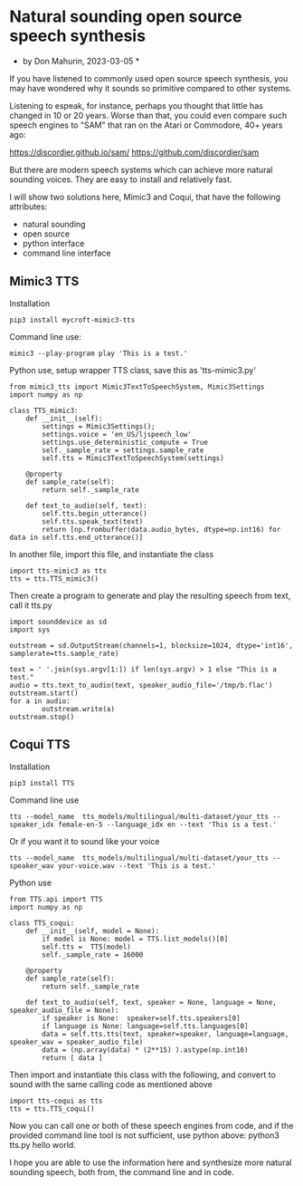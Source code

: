 # Natural sounding open source speech synthesis

* by Don Mahurin, 2023-03-05 *

If you have listened to commonly used open source speech synthesis, you may have wondered why it sounds so primitive compared to other systems.

Listening to espeak, for instance, perhaps you thought that little has changed in 10 or 20 years.
Worse than that, you could even compare such speech engines to "SAM" that ran on the Atari or Commodore, 40+ years ago:

https://discordier.github.io/sam/
https://github.com/discordier/sam

But there are modern speech systems which can achieve more natural sounding voices. They are easy to install and relatively fast.

I will show two solutions here, Mimic3 and Coqui, that have the following attributes:
- natural sounding
- open source
- python interface
- command line interface

## Mimic3 TTS

Installation

```
pip3 install mycroft-mimic3-tts
```

Command line use:
```
mimic3 --play-program play 'This is a test.'
```


Python use, setup wrapper TTS class, save this as 'tts-mimic3.py'

```
from mimic3_tts import Mimic3TextToSpeechSystem, Mimic3Settings
import numpy as np

class TTS_mimic3:
	def __init__(self):
		settings = Mimic3Settings();
		settings.voice = 'en_US/ljspeech_low'
		settings.use_deterministic_compute = True
		self._sample_rate = settings.sample_rate
		self.tts = Mimic3TextToSpeechSystem(settings)

	@property
	def sample_rate(self):
		return self._sample_rate

	def text_to_audio(self, text):
		self.tts.begin_utterance()
		self.tts.speak_text(text)
		return [np.frombuffer(data.audio_bytes, dtype=np.int16) for data in self.tts.end_utterance()]

```

In another file, import this file, and instantiate the class

```
import tts-mimic3 as tts
tts = tts.TTS_mimic3()
```

Then create a program to generate and play the resulting speech from text, call it tts.py

```
import sounddevice as sd
import sys

outstream = sd.OutputStream(channels=1, blocksize=1024, dtype='int16', samplerate=tts.sample_rate)

text = ' '.join(sys.argv[1:]) if len(sys.argv) > 1 else "This is a test."
audio = tts.text_to_audio(text, speaker_audio_file='/tmp/b.flac')
outstream.start()
for a in audio:
        outstream.write(a)
outstream.stop()
```

## Coqui TTS

Installation
```
pip3 install TTS
```

Command line use
```
tts --model_name  tts_models/multilingual/multi-dataset/your_tts --speaker_idx female-en-5 --language_idx en --text 'This is a test.'
```

Or if you want it to sound like your voice
```
tts --model_name  tts_models/multilingual/multi-dataset/your_tts --speaker_wav your-voice.wav --text 'This is a test.'
```

Python use
```
from TTS.api import TTS
import numpy as np

class TTS_coqui:
	def __init__(self, model = None):
		if model is None: model = TTS.list_models()[0]
		self.tts =  TTS(model)
		self._sample_rate = 16000

	@property
	def sample_rate(self):
		return self._sample_rate

	def text_to_audio(self, text, speaker = None, language = None, speaker_audio_file = None):
		if speaker is None:  speaker=self.tts.speakers[0]
		if language is None: language=self.tts.languages[0]
		data = self.tts.tts(text, speaker=speaker, language=language, speaker_wav = speaker_audio_file)
		data = (np.array(data) * (2**15) ).astype(np.int16)
		return [ data ]
```

Then import and instantiate this class with the following, and convert to sound with the same calling code as mentioned above

```
import tts-coqui as tts
tts = tts.TTS_coqui()
```

Now you can call one or both of these speech engines from code, and if the provided command line tool is not sufficient, use python above: python3 tts.py hello world.

I hope you are able to use the information here and synthesize more natural sounding speech, both from, the command line and in code.
